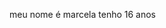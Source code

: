 meu nome é marcela
tenho 16 anos


<!---
mmarcelaanjoss/mmarcelaanjoss is a ✨ special ✨ repository because its `README.md` (this file) appears on your GitHub profile.
You can click the Preview link to take a look at your changes.
--->
